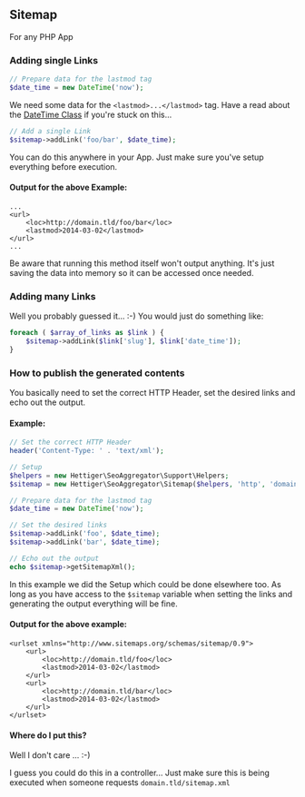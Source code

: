 ## Sitemap

For any PHP App

### Adding single Links

```php
// Prepare data for the lastmod tag
$date_time = new DateTime('now');
```

We need some data for the `<lastmod>...</lastmod>` tag. Have a read about the
[DateTime Class](http://www.php.net/manual/en/class.datetime.php) if you're stuck on this...

```php
// Add a single Link
$sitemap->addLink('foo/bar', $date_time);
```

You can do this anywhere in your App. Just make sure you've setup everything before execution.

#### Output for the above Example:

    ...
    <url>
        <loc>http://domain.tld/foo/bar</loc>
        <lastmod>2014-03-02</lastmod>
    </url>
    ...

Be aware that running this method itself won't output anything. It's just saving the data into memory so it can be
accessed once needed.

### Adding many Links

Well you probably guessed it... :-) You would just do something like:

```php
foreach ( $array_of_links as $link ) {
    $sitemap->addLink($link['slug'], $link['date_time']);
}
```

### How to publish the generated contents

You basically need to set the correct HTTP Header, set the desired links and echo out the output.

#### Example:

```php
// Set the correct HTTP Header
header('Content-Type: ' . 'text/xml');

// Setup
$helpers = new Hettiger\SeoAggregator\Support\Helpers;
$sitemap = new Hettiger\SeoAggregator\Sitemap($helpers, 'http', 'domain.tld');

// Prepare data for the lastmod tag
$date_time = new DateTime('now');

// Set the desired links
$sitemap->addLink('foo', $date_time);
$sitemap->addLink('bar', $date_time);

// Echo out the output
echo $sitemap->getSitemapXml();
```

In this example we did the Setup which could be done elsewhere too. As long as you have access to the `$sitemap`
variable when setting the links and generating the output everything will be fine.

#### Output for the above example:

    <urlset xmlns="http://www.sitemaps.org/schemas/sitemap/0.9">
        <url>
            <loc>http://domain.tld/foo</loc>
            <lastmod>2014-03-02</lastmod>
        </url>
        <url>
            <loc>http://domain.tld/bar</loc>
            <lastmod>2014-03-02</lastmod>
        </url>
    </urlset>

#### Where do I put this?

Well I don't care ... :-)

I guess you could do this in a controller... Just make sure this is being executed when someone requests
`domain.tld/sitemap.xml`
